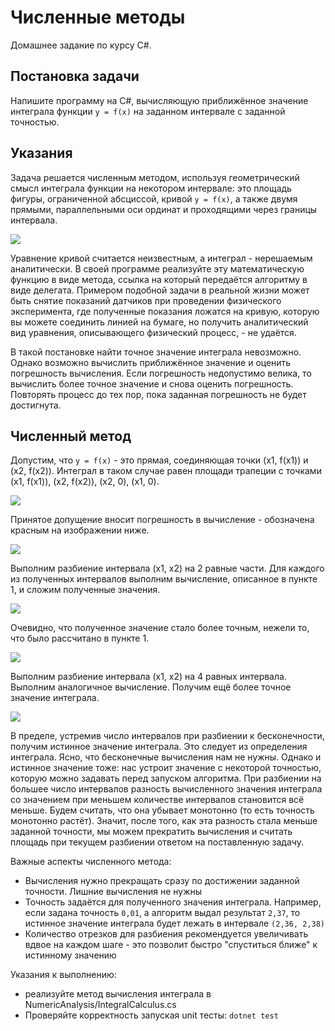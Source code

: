 # Численные методы

Домашнее задание по курсу C#.

## Постановка задачи

Напишите программу на C#, вычисляющую приближённое значение интеграла функции `y = f(x)` на заданном интервале с заданной точностью.

## Указания

Задача решается численным методом, используя геометрический смысл интеграла функции на некотором интервале: это площадь фигуры, ограниченной абсциссой, кривой `y = f(x)`, а также двумя прямыми, параллельными оси ординат и проходящими через границы интервала.

![](./img/integral-1.png)

Уравнение кривой считается неизвестным, а интеграл - нерешаемым аналитически. В своей программе реализуйте эту математическую функцию в виде метода, ссылка на который передаётся алгоритму в виде делегата. Примером подобной задачи в реальной жизни может быть снятие показаний датчиков при проведении физического эксперимента, где полученные показания ложатся на кривую, которую вы можете соединить линией на бумаге, но получить аналитический вид уравнения, описывающего физический процесс, - не удаётся.

В такой постановке найти точное значение интеграла невозможно. Однако возможно вычислить приближённое значение и оценить погрешность вычисления. Если погрешность недопустимо велика, то вычислить более точное значение и снова оценить погрешность. Повторять процесс до тех пор, пока заданная погрешность не будет достигнута. 

## Численный метод

Допустим, что `y = f(x)` - это прямая, соединяющая точки (x1, f(x1)) и (x2, f(x2)). Интеграл в таком случае равен площади трапеции с точками (x1, f(x1)), (x2, f(x2)), (x2, 0), (x1, 0). 

![](./img/integral-2.png)

Принятое допущение вносит погрешность в вычисление - обозначена красным на изображении ниже.

![](./img/integral-3.png)


Выполним разбиение интервала (x1, x2) на 2 равные части. Для каждого из полученных интервалов выполним вычисление, описанное в пункте 1, и сложим полученные значения. 

![](./img/integral-4.png)

Очевидно, что полученное значение стало более точным, нежели то, что было рассчитано в пункте 1.

![](./img/integral-5.png)



Выполним разбиение интервала (x1, x2) на 4 равных интервала. Выполним аналогичное вычисление. Получим ещё более точное значение интеграла.

![](./img/integral-6.png)


В пределе, устремив число интервалов при разбиении к бесконечности, получим истинное значение интеграла. Это следует из определения интеграла. Ясно, что бесконечные вычисления нам не нужны. Однако и истинное значение тоже: нас устроит значение с некоторой точностью, которую можно задавать перед запуском алгоритма. При разбиении на большее число интервалов разность вычисленного значения интеграла со значением при меньшем количестве интервалов становится всё меньше. Будем считать, что она убывает монотонно (то есть точность монотонно растёт). Значит, после того, как эта разность стала меньше заданной точности, мы можем прекратить вычисления и считать площадь при текущем разбиении ответом на поставленную задачу.

Важные аспекты численного метода:
- Вычисления нужно прекращать сразу по достижении заданной точности. Лишние вычисления не нужны
- Точность задаётся для полученного значения интеграла. Например, если задана точность `0,01`, а алгоритм выдал результат `2,37`, то истинное значение интеграла будет лежать в интервале `(2,36, 2,38)`
- Количество отрезков для разбиения рекомендуется увеличивать вдвое на каждом шаге - это позволит быстро "спуститься ближе" к истинному значению


Указания к выполнению:
- реализуйте метод вычисления интеграла в NumericAnalysis/IntegralCalculus.cs
- Проверяйте корректность запуская unit тесты: `dotnet test`